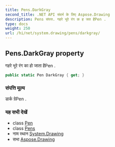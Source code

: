 ```yaml
---
title: Pens.DarkGray
second_title: .NET API संदर्भ के लिए Aspose.Drawing
description: Pens संपत्त. गहरे भूरे रंग क ह जत हैPen .
type: docs
weight: 250
url: /hi/net/system.drawing/pens/darkgray/
---
```

## Pens.DarkGray property

गहरे भूरे रंग का हो जाता हैPen .

```csharp
public static Pen DarkGray { get; }
```

### संपत्ति मूल्य

डार्क ग्रेPen .

### यह सभी देखें

* class [Pen](../../pen/)
* class [Pens](../)
* नाम स्थान [System.Drawing](../../pens/)
* सभा [Aspose.Drawing](../../../)


